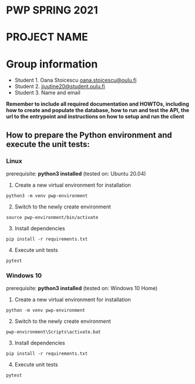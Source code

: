 # PWP SPRING 2021
# PROJECT NAME
# Group information
* Student 1. Oana Stoicescu oana.stoicescu@oulu.fi
* Student 2. jjuutine20@student.oulu.fi
* Student 3. Name and email

__Remember to include all required documentation and HOWTOs, including how to create and populate the database, how to run and test the API, the url to the entrypoint and instructions on how to setup and run the client__

## How to prepare the Python environment and execute the unit tests:

### Linux


prerequisite: **python3 installed** (tested on: Ubuntu 20.04)



1. Create a new virtual environment for installation

```python3 -m venv pwp-environment```

2. Switch to the newly create environment

```source pwp-environment/bin/activate```

3. Install dependencies

```pip install -r requirements.txt```

4. Execute unit tests

```pytest```


### Windows 10


prerequisite: **python3 installed** (tested on: Windows 10 Home)

1. Create a new virtual environment for installation

```python -m venv pwp-environment```

2. Switch to the newly create environment

```pwp-environment\Scripts\activate.bat```

3. Install dependencies

```pip install -r requirements.txt```

4. Execute unit tests

```pytest```

